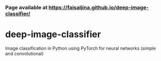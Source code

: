 ### **Page available at https://faisaljina.github.io/deep-image-classifier/**
#
# deep-image-classifier
Image classification in Python using PyTorch for neural networks (simple and convolutional)
